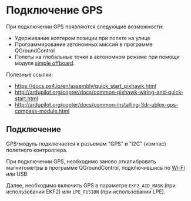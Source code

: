Подключение GPS
===

При подключении GPS появляются следующие возможности:

* Удерживание коптером позиции при полете на улице
* Программирование автономных миссий в программе QGroundControl
* Полеты на глобальные точки в автономном режиме при помощи модуля [simple offboard](simple_offboard.md).

Полезные ссылки:
* https://docs.px4.io/en/assembly/quick_start_pixhawk.html
* http://ardupilot.org/copter/docs/common-pixhawk-wiring-and-quick-start.html
* http://ardupilot.org/copter/docs/common-installing-3dr-ublox-gps-compass-module.html

Подключение
---

GPS-модуль подключается к разъемам "GPS" и "I2C" (компас) полетного контроллера.

При подключении GPS, необходимо заново откалибровать магнитометры в программе QGroundControl, подключившись по [Wi-Fi](wifi.md) или USB.

Далее, необходимо включить GPS в параметре `EKF2_AID_MASK` (при использовании EKF2) или `LPE_FUSION` (при использовании LPE).
